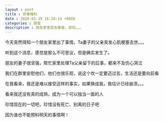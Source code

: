```yaml
---
layout : post
title : 世事难料
date : 2020-03-19 16:28:14 +0800
categories : 随笔
description : 朋友家里突发事故，感叹。。。
---
```


今天突然得知一个朋友家里出了事情，Ta妻子的父亲突发心肌梗塞去世。。。

听到这个消息，感觉是那么不可思议，但是确实发生了。

朋友的妻子很坚强，帮忙家里处理Ta父亲留下的后事，都来不及伤心哭泣

我们在群里安慰他们，他们也很乐观，说这个坎一定要迈过去，生活还是要向前看

在我看来，我还是难以接受这样的事实，如果换成我，我估计已经崩溃。。。

看来我还没有真的成熟，成为一个可以独当一面的人

珍惜现在的一切吧，珍惜没有死亡、别离的日子吧

因为谁也不能预料明天的事情啊！